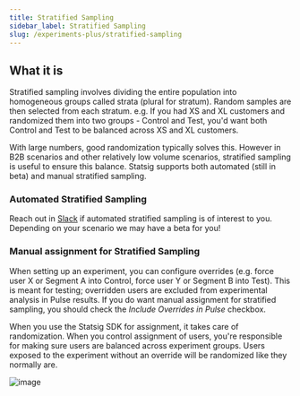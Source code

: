 ```yaml
---
title: Stratified Sampling
sidebar_label: Stratified Sampling
slug: /experiments-plus/stratified-sampling
---
```


## What it is

Stratified sampling involves dividing the entire population into homogeneous groups called strata (plural for stratum). Random samples are then selected from each stratum. e.g. If you had  XS and XL customers and randomized them into two groups - Control and Test, you'd want both Control and Test to be balanced across XS and XL customers. 

With large numbers, good randomization typically solves this. However in B2B scenarios and other relatively low volume scenarios, stratified sampling is useful to ensure this balance. Statsig supports both automated (still in beta) and manual stratified sampling. 

### Automated Stratified Sampling
Reach out in [Slack](https://statsig.com/slack) if automated stratified sampling is of interest to you. Depending on your scenario we may have a beta for you! 

### Manual assignment for Stratified Sampling
When setting up an experiment, you can configure overrides (e.g. force user X or Segment A into Control, force user Y or Segment B into Test). This is  meant for testing; overridden users are excluded from experimental analysis in Pulse results. If you do want manual assignment for stratified sampling, you should check the _Include Overrides in Pulse_ checkbox. 

When you use the Statsig SDK for assignment, it takes care of randomization. When you control assignment of users, you're responsible for making sure users are balanced across experiment groups. Users exposed to the experiment without an override will be randomized like they normally are.  


![image](https://user-images.githubusercontent.com/31516123/230964234-8cc81f66-f4f8-4f37-b6df-6d36d0d7ab98.png)

